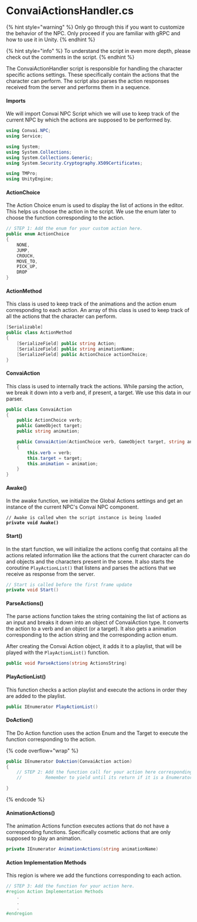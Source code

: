# ConvaiActionsHandler.cs

{% hint style="warning" %}
Only go through this if you want to customize the behavior of the NPC. Only proceed if you are familiar with gRPC and how to use it in Unity.
{% endhint %}

{% hint style="info" %}
To understand the script in even more depth, please check out the comments in the script.
{% endhint %}

The ConvaiActionHandler script is responsible for handling the character specific actions settings. These specifically contain the actions that the character can perform. The script also parses the action responses received from the server and performs them in a sequence.

#### Imports

We will import Convai NPC Script which we will use to keep track of the current NPC by which the actions are supposed to be performed by.

```csharp
using Convai.NPC;
using Service;

using System;
using System.Collections;
using System.Collections.Generic;
using System.Security.Cryptography.X509Certificates;

using TMPro;
using UnityEngine;
```

#### ActionChoice

The Action Choice enum is used to display the list of actions in the editor. This helps us choose the action in the script. We use the enum later to choose the function corresponding to the action.

```csharp
// STEP 1: Add the enum for your custom action here.
public enum ActionChoice
{
    NONE,
    JUMP,
    CROUCH,
    MOVE_TO,
    PICK_UP,
    DROP
}
```

#### ActionMethod

This class is used to keep track of the animations and the action enum corresponding to each action. An array of this class is used to keep track of all the actions that the character can perform.

```csharp
[Serializable]
public class ActionMethod
{
    [SerializeField] public string Action;
    [SerializeField] public string animationName;
    [SerializeField] public ActionChoice actionChoice;
}
```

#### ConvaiAction

This class is used to internally track the actions. While parsing the action, we break it down into a verb and, if present, a target. We use this data in our parser.

```csharp
public class ConvaiAction
{
    public ActionChoice verb;
    public GameObject target;
    public string animation;

    public ConvaiAction(ActionChoice verb, GameObject target, string animation)
    {
        this.verb = verb;
        this.target = target;
        this.animation = animation;
    }
}
```

#### Awake()

In the awake function, we initialize the Global Actions settings and get an instance of the current NPC's Convai NPC component.

<pre class="language-csharp"><code class="lang-csharp">// Awake is called when the script instance is being loaded
<strong>private void Awake()
</strong></code></pre>

#### Start()

In the start function, we will initialize the actions config that contains all the actions related information like the actions that the current character can do and objects and the characters present in the scene. It also starts the coroutine `PlayActionList()` that listens and parses the actions that we receive as response from the server.

```csharp
// Start is called before the first frame update
private void Start()
```

#### ParseActions()

The parse actions function takes the string containing the list of actions as an input and breaks it down into an object of ConvaiAction type. It converts the action to a verb and an object (or a target). It also gets a animation corresponding to the action string and the corresponding action enum.&#x20;

After creating the Convai Action object, it adds it to a playlist, that will be played with the `PlayActionList()` function.

```csharp
public void ParseActions(string ActionsString)
```

#### PlayActionList()

This function checks a action playlist and execute the actions in order they are added to the playlist.

```csharp
public IEnumerator PlayActionList()
```

#### DoAction()

The Do Action function uses the action Enum and the Target to execute the function corresponding to the action.

{% code overflow="wrap" %}
```csharp
public IEnumerator DoAction(ConvaiAction action)
{
    // STEP 2: Add the function call for your action here corresponding to your enum.
    //         Remember to yield until its return if it is a Enumerator function.

}
```
{% endcode %}

#### AnimationActions()

The animation Actions function executes actions that do not have a corresponding functions. Specifically cosmetic actions that are only supposed to play an animation.

```csharp
private IEnumerator AnimationActions(string animationName)
```

#### Action Implementation Methods

This region is where we add the functions corresponding to each action.

```csharp
// STEP 3: Add the function for your action here.
#region Action Implementation Methods
    .
    .
    .
#endregion
```

